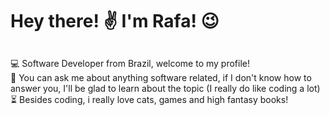 ## <h1>Hey there! ✌ I'm Rafa! 😉</h1>
##
 💻 Software Developer from Brazil, welcome to my profile!<br>
 💬 You can ask me about anything software related, if I don't know how to answer you, I'll be glad to learn about the topic (I really do like coding a lot)<br>
 ⏳ Besides coding, i really love cats, games and high fantasy books!<br>

 
